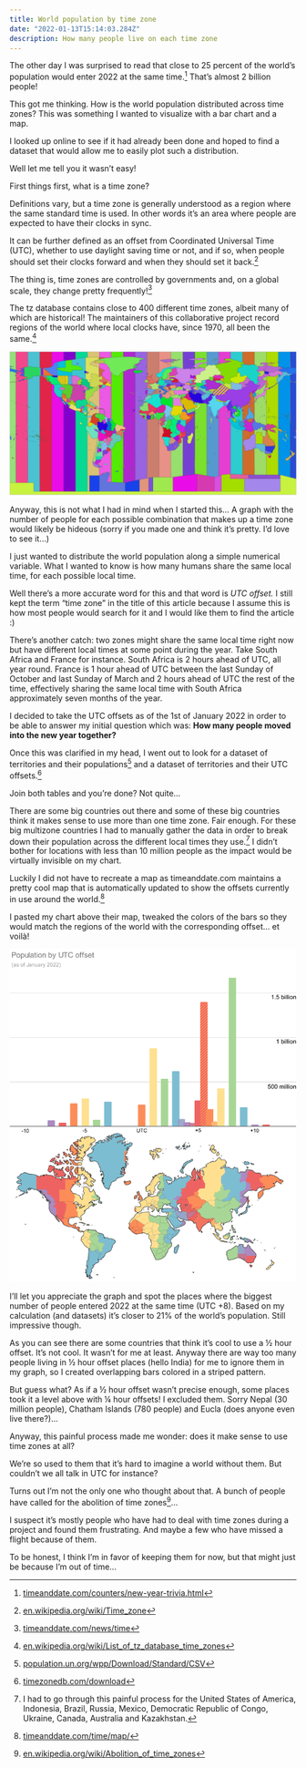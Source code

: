 ```yaml
---
title: World population by time zone
date: "2022-01-13T15:14:03.284Z"
description: How many people live on each time zone
---
```


The other day I was surprised to read that close to 25 percent of the world’s population would enter 2022 at the same time.[^1] That’s almost 2 billion people!

This got me thinking. How is the world population distributed across time zones? This was something I wanted to visualize with a bar chart and a map.

I looked up online to see if it had already been done and hoped to find a dataset that would allow me to easily plot such a distribution.

Well let me tell you it wasn’t easy!

First things first, what is a time zone?

Definitions vary, but a time zone is generally understood as a region where the same standard time is used. In other words it’s an area where people are expected to have their clocks in sync.

It can be further defined as an offset from Coordinated Universal Time (UTC), whether to use daylight saving time or not, and if so, when people should set their clocks forward and when they should set it back.[^2]

The thing is, time zones are controlled by governments and, on a global scale, they change pretty frequently![^3]

The tz database contains close to 400 different time zones, albeit many of which are historical! The maintainers of this collaborative project record regions of the world where local clocks have, since 1970, all been the same.[^4]

![very contrasted map of the world with all the time zones](./timezone-boundaries-2020d.png "Looking at this image for too long can cause seizures ©Evan Siroky ([source](https://github.com/evansiroky/timezone-boundary-builder))")

Anyway, this is not what I had in mind when I started this… A graph with the number of people for each possible combination that makes up a time zone would likely be hideous (sorry if you made one and think it’s pretty. I’d love to see it…)

I just wanted to distribute the world population along a simple numerical variable. What I wanted to know is how many humans share the same local time, for each possible local time.

Well there’s a more accurate word for this and that word is _UTC offset._ I still kept the term “time zone” in the title of this article because I assume this is how most people would search for it and I would like them to find the article :)

There’s another catch: two zones might share the same local time right now but have different local times at some point during the year. Take South Africa and France for instance. South Africa is 2 hours ahead of UTC, all year round. France is 1 hour ahead of UTC between the last Sunday of October and last Sunday of March and 2 hours ahead of UTC the rest of the time, effectively sharing the same local time with South Africa approximately seven months of the year.

I decided to take the UTC offsets as of the 1st of January 2022 in order to be able to answer my initial question which was: **How many people moved into the new year together?**

Once this was clarified in my head, I went out to look for a dataset of territories and their populations[^5] and a dataset of territories and their UTC offsets.[^6]

Join both tables and you’re done? Not quite…

There are some big countries out there and some of these big countries think it makes sense to use more than one time zone. Fair enough. For these big multizone countries I had to manually gather the data in order to break down their population across the different local times they use.[^7] I didn’t bother for locations with less than 10 million people as the impact would be virtually invisible on my chart.

Luckily I did not have to recreate a map as timeanddate.com maintains a pretty cool map that is automatically updated to show the offsets currently in use around the world.[^8]

I pasted my chart above their map, tweaked the colors of the bars so they would match the regions of the world with the corresponding offset… et voilà!

![Bar chart with number of people by UTC offset aligned with a map of the UTC offsets around the world](./world-population-by-utc-offset.webp)

I’ll let you appreciate the graph and spot the places where the biggest number of people entered 2022 at the same time (UTC +8). Based on my calculation (and datasets) it’s closer to 21% of the world’s population. Still impressive though.

As you can see there are some countries that think it’s cool to use a ½ hour offset. It’s not cool. It wasn’t for me at least. Anyway there are way too many people living in ½ hour offset places (hello India) for me to ignore them in my graph, so I created overlapping bars colored in a striped pattern.

But guess what? As if a ½ hour offset wasn’t precise enough, some places took it a level above with ¼ hour offsets! I excluded them. Sorry Nepal (30 million people), Chatham Islands (780 people) and Eucla (does anyone even live there?)…

Anyway, this painful process made me wonder: does it make sense to use time zones at all?

We’re so used to them that it’s hard to imagine a world without them. But couldn’t we all talk in UTC for instance?

Turns out I’m not the only one who thought about that. A bunch of people have called for the abolition of time zones[^9]…

I suspect it’s mostly people who have had to deal with time zones during a project and found them frustrating. And maybe a few who have missed a flight because of them.

To be honest, I think I’m in favor of keeping them for now, but that might just be because I’m out of time...

  

[^1]: [timeanddate.com/counters/new-year-trivia.html](https://www.timeanddate.com/counters/new-year-trivia.html) 
[^2]: [en.wikipedia.org/wiki/Time_zone](https://en.wikipedia.org/wiki/Time_zone) 
[^3]: [timeanddate.com/news/time](https://www.timeanddate.com/news/time) 
[^4]: [en.wikipedia.org/wiki/List\_of\_tz\_database\_time_zones](https://en.wikipedia.org/wiki/List_of_tz_database_time_zones) 
[^5]: [population.un.org/wpp/Download/Standard/CSV](https://population.un.org/wpp/Download/Standard/CSV/) 
[^6]: [timezonedb.com/download](https://timezonedb.com/download) 
[^7]: I had to go through this painful process for the United States of America, Indonesia, Brazil, Russia, Mexico, Democratic Republic of Congo, Ukraine, Canada,  Australia and Kazakhstan.
[^8]: [timeanddate.com/time/map/](https://www.timeanddate.com/time/map/) 
[^9]: [en.wikipedia.org/wiki/Abolition\_of\_time_zones](https://en.wikipedia.org/wiki/Abolition_of_time_zones) 